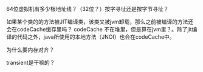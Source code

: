 
64位虚拟机有多少根地址线？（32位？）按字寻址还是按字节寻址？

如果某个类的的方法被JIT编译类，该类又被jvm卸载，那么之前被编译的方法还会在codeCache缓存里吗？
codeCache 不在堆里，但是算在jvm里？。除了jit编译的代码之外，java所使用的本地方法（JNOI）也会在codeCache中。

为什么要内存对齐？


transient是干嘛的？